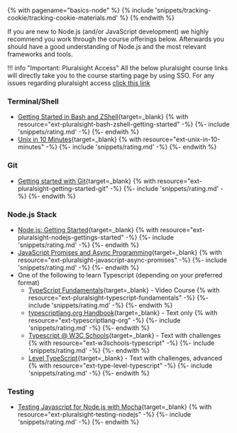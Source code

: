 
<!-- TrackingCookie-->
{% with pagename="basics-node" %}
  {% include 'snippets/tracking-cookie/tracking-cookie-materials.md' %}
{% endwith %}

If you are new to Node.js (and/or JavaScript development) we highly recommend you work through the course offerings below.
Afterwards you should have a good understanding of Node.js and the most relevant frameworks and tools.

!!! info "Important: Pluralsight Access"
    All the below pluralsight course links will directly take you to the course starting page by using SSO. For any issues regarding pluralsight access <a href="https://sap.sharepoint.com/sites/126802/SitePages/Pluralsight_Getting%20a%20License.aspx" target="_blank">click this link</a>

### Terminal/Shell
- [Getting Started in Bash and ZShell](https://app.pluralsight.com/sso/sap?returnUrl=library/courses/bash-zshell-getting-started/table-of-contents){target=_blank}
{% with resource="ext-pluralsight-bash-zshell-getting-started" -%}
{%- include 'snippets/rating.md' -%}
{%- endwith %}
- [Unix in 10 Minutes](https://web.archive.org/web/20170704205748/https://FREEENGINEER.ORG/learnUNIXin10minutes.html){target=_blank}
{% with resource="ext-unix-in-10-minutes" -%}
{%- include 'snippets/rating.md' -%}
{%- endwith %}

### Git
- [Getting started with Git](https://app.pluralsight.com/sso/sap?returnUrl=library/courses/getting-started-git/table-of-contents){target=_blank}
{% with resource="ext-pluralsight-getting-started-git" -%}
{%- include 'snippets/rating.md' -%}
{%- endwith %}

### Node.js Stack
- [Node.js: Getting Started](https://app.pluralsight.com/sso/sap?returnUrl=library/courses/nodejs-getting-started/table-of-contents){target=_blank}
{% with resource="ext-pluralsight-nodejs-gettings-started" -%}
{%- include 'snippets/rating.md' -%}
{%- endwith %}
- [JavaScript Promises and Async Programming](https://app.pluralsight.com/sso/sap?returnUrl=library/courses/javascript-promises-async-programming/table-of-contents){target=_blank}
{% with resource="ext-pluralsight-javascript-async-promises" -%}
{%- include 'snippets/rating.md' -%}
{%- endwith %}
- One of the following to learn Typescript (depending on your preferred format)
    - [TypeScript Fundamentals](https://app.pluralsight.com/sso/sap?returnUrl=library/courses/typescript-fundamentals/table-of-contents){target=_blank} - Video Course
      {% with resource="ext-pluralsight-typescript-fundamentals" -%}
      {%- include 'snippets/rating.md' -%}
      {%- endwith %}
    - [typescriptlang.org Handbook](https://www.typescriptlang.org/docs/handbook/2/basic-types.html){target=_blank} - Text only
      {% with resource="ext-typescriptlang-org" -%}
      {%- include 'snippets/rating.md' -%}
      {%- endwith %}
    - [Typescript @ W3C Schools](https://www.w3schools.com/typescript/){target=_blank} - Text with challenges
      {% with resource="ext-w3schools-typescript" -%}
      {%- include 'snippets/rating.md' -%}
      {%- endwith %}
    - [<Type>Level TypeScript](https://type-level-typescript.com/){target=_blank} - Text with challenges, advanced
      {% with resource="ext-type-level-typescript" -%}
      {%- include 'snippets/rating.md' -%}
      {%- endwith %}





### Testing
- [Testing Javascript for Node.js with Mocha](https://app.pluralsight.com/sso/sap?returnUrl=library/courses/mocha-javascript-testing-nodejs/table-of-contents){target=_blank}
{% with resource="ext-pluralsight-testing-nodejs" -%}
{%- include 'snippets/rating.md' -%}
{%- endwith %}
